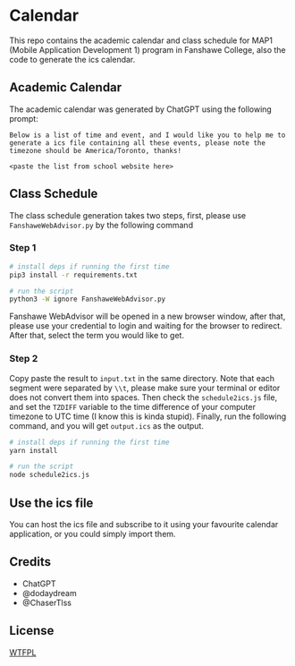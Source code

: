 # Calendar

This repo contains the academic calendar and class schedule for MAP1 (Mobile Application Development 1) program in Fanshawe College, also the code to generate the ics calendar.

## Academic Calendar

The academic calendar was generated by ChatGPT using the following prompt:

```
Below is a list of time and event, and I would like you to help me to generate a ics file containing all these events, please note the timezone should be America/Toronto, thanks!

<paste the list from school website here>
```

## Class Schedule

The class schedule generation takes two steps, first, please use `FanshaweWebAdvisor.py` by the following command

### Step 1

```bash
# install deps if running the first time
pip3 install -r requirements.txt

# run the script
python3 -W ignore FanshaweWebAdvisor.py
```
Fanshawe WebAdvisor will be opened in a new browser window, after that, please use your credential to login and waiting for the browser to redirect. After that, select the term you would like to get.

### Step 2

Copy paste the result to `input.txt` in the same directory. Note that each segment were separated by `\\t`, please make sure your terminal or editor does not convert them into spaces. Then check the `schedule2ics.js` file, and set the `TZDIFF` variable to the time difference of your computer timezone to UTC time (I know this is kinda stupid). Finally, run the following command, and you will get `output.ics` as the output.

```bash
# install deps if running the first time
yarn install

# run the script
node schedule2ics.js
```

## Use the ics file

You can host the ics file and subscribe to it using your favourite calendar application, or you could simply import them.

## Credits

- ChatGPT
- @dodaydream
- @ChaserTlss

## License

[WTFPL](http://www.wtfpl.net/about/)
